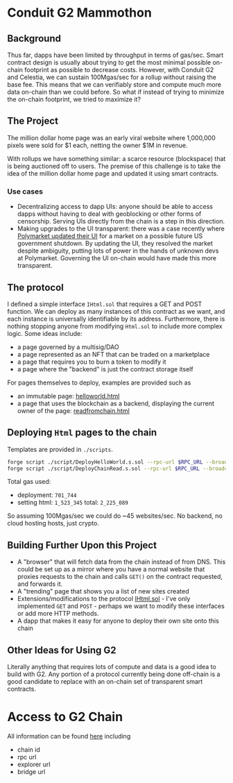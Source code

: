 # Conduit G2 Mammothon
## Background
Thus far, dapps have been limited by throughput in terms of gas/sec.
Smart contract design is usually about trying to get the most minimal possible on-chain footprint as possible to decrease costs.
However, with Conduit G2 and Celestia, we can sustain 100Mgas/sec for a rollup without raising the base fee.
This means that we can verifiably store and compute much more data on-chain than we could before.
So what if instead of trying to minimize the on-chain footprint, we tried to maximize it?

## The Project
The million dollar home page was an early viral website where 1,000,000 pixels were sold for $1 each, netting the owner $1M in revenue.

With rollups we have something similar: a scarce resource (blockspace) that is being auctioned off to users.
The premise of this challenge is to take the idea of the million dollar home page and updated it using smart contracts.

### Use cases
- Decentralizing access to dapp UIs: anyone should be able to access dapps without having to deal with geoblocking or other forms of censorship. Serving UIs directly from the chain is a step in this direction.
- Making upgrades to the UI transparent: there was a case recently where [Polymarket updated their UI](https://polymarket.com/event/us-government-shutdown-before-2025) for a market on a possible future US government shutdown. By updating the UI, they resolved the market despite ambiguity, putting lots of power in the hands of unknown devs at Polymarket. Governing the UI on-chain would have made this more transparent. 

## The protocol
I defined a simple interface `IHtml.sol` that requires a GET and POST function.
We can deploy as many instances of this contract as we want, and each instance is universally identifiable by its address.
Furthermore, there is nothing stopping anyone from modifying `Html.sol` to include more complex logic. Some ideas include:
- a page governed by a multisig/DAO
- a page represented as an NFT that can be traded on a marketplace
- a page that requires you to burn a token to modify it
- a page where the "backend" is just the contract storage itself


For pages themselves to deploy, examples are provided such as
- an immutable page: [helloworld.html](./pages/helloworld.html)
- a page that uses the blockchain as a backend, displaying the current owner of the page: [readfromchain.html](./pages/readfromchain.html)

## Deploying `Html` pages to the chain
Templates are provided in `./scripts`.
```bash
forge script ./script/DeployHelloWorld.s.sol --rpc-url $RPC_URL --broadcast --private-key $PRIVATE_KEY
forge script ./script/DeployChainRead.s.sol --rpc-url $RPC_URL --broadcast --private-key $PRIVATE_KEY
```

Total gas used:
- deployment: `701_744`
- setting html: `1_523_345`
total: `2_225_089`

So assuming 100Mgas/sec we could do ~45 websites/sec. No backend, no cloud hosting hosts, just crypto.

## Building Further Upon this Project
- A "browser" that will fetch data from the chain instead of from DNS. This could be set up as a mirror where you have a normal website that proxies requests to the chain and calls `GET()` on the contract requested, and forwards it.
- A "trending" page that shows you a list of new sites created
- Extensions/modifications to the protocol [IHtml.sol](./src/IHtml.sol) - I've only implemented `GET` and `POST` - perhaps we want to modify these interfaces or add more HTTP methods.
- A dapp that makes it easy for anyone to deploy their own site onto this chain

## Other Ideas for Using G2
Literally anything that requires lots of compute and data is a good idea to build with G2. Any portion of a protocol currently being done off-chain is a good candidate to replace with an on-chain set of transparent smart contracts.

# Access to G2 Chain
All information can be found [here](https://hub.conduit.xyz/mammothon-g2-testnet-4a2w8v0xqy) including
- chain id
- rpc url
- explorer url
- bridge url
